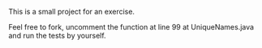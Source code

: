 This is a small project for an exercise.

Feel free to fork, uncomment the function at line 99 at UniqueNames.java and run the tests by yourself.
